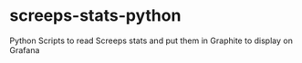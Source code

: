 # screeps-stats-python
Python Scripts to read Screeps stats and put them in Graphite to display on Grafana

